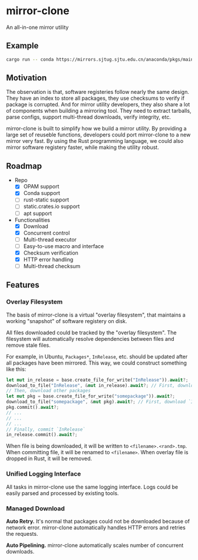 # mirror-clone

An all-in-one mirror utility

## Example

```bash
cargo run -- conda https://mirrors.sjtug.sjtu.edu.cn/anaconda/pkgs/main/win-64 /srv/data/conda/pkgs/main/win-64
```

## Motivation

The observation is that, software registeries follow nearly the same design. They
have an index to store all packages, they use checksums to verify if package is
corrupted. And for mirror utility developers, they also share a lot of components
when building a mirroring tool. They need to extract tarballs, parse configs,
support multi-thread downloads, verify integrity, etc.

mirror-clone is built to simplify how we build a mirror utility. By providing
a large set of reuseble functions, developers could port mirror-clone to a new
mirror very fast. By using the Rust programming language, we could also mirror
software registery faster, while making the utility robust.

## Roadmap

- Repo
  - [x] OPAM support
  - [x] Conda support
  - [ ] rust-static support
  - [ ] static.crates.io support
  - [ ] apt support
- Functionalities
  - [x] Download
  - [x] Concurrent control
  - [ ] Multi-thread executor
  - [ ] Easy-to-use macro and interface
  - [x] Checksum verification
  - [x] HTTP error handling
  - [ ] Multi-thread checksum

## Features

### Overlay Filesystem

The basis of mirror-clone is a virtual "overlay filesystem", that maintains a working
"snapshot" of software registery on disk.

All files downloaded could be tracked by the "overlay filesystem".
The filesystem will automatically resolve dependencies between files
and remove stale files.

For example, in Ubuntu, `Packages*`, `InRelease`, etc. should be updated
after all packages have been mirrored. This way, we could construct something
like this:

```rust
let mut in_release = base.create_file_for_write("InRelease")).await?;
download_to_file("InRelease", &mut in_release).await?; // First, download `InRelease` to overlay fs
// Then, download other packages
let mut pkg = base.create_file_for_write("somepackage")).await?;
download_to_file("somepackage", &mut pkg).await?; // First, download `InRelease` to overlay fs
pkg.commit().await?;
// ...
// ...
// ...
// Finally, commit `InRelease`
in_release.commit().await?;
```

When file is being downloaded, it will be written to `<filename>.<rand>.tmp`.
When committing file, it will be renamed to `<filename>`. When overlay file is dropped
in Rust, it will be removed.

### Unified Logging Interface

All tasks in mirror-clone use the same logging interface. Logs could be easily parsed
and processed by existing tools.

### Managed Download

**Auto Retry.** It's normal that packages could not be downloaded because of network error.
mirror-clone automatically handles HTTP errors and retries the requests.

**Auto Pipelining.** mirror-clone automatically scales number of concurrent downloads.
